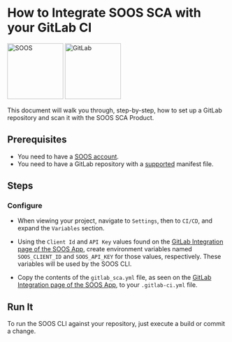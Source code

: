 # How to Integrate SOOS SCA with your GitLab CI
<div>
<img src="../assets/img/SOOS-Icon.png" alt="SOOS" width="128" height="128">
<img src="../assets/img/gitlab.png" alt="GitLab" width="128" height="128">
</div>

This document will walk you through, step-by-step, how to set up a GitLab repository and scan it with the SOOS SCA Product.

## Prerequisites

- You need to have a [SOOS account](https://app.soos.io/register).
- You need to have a GitLab repository with a [supported](https://kb.soos.io/help/soos-languages-supported) manifest file.

## Steps

### Configure
* When viewing your project, navigate to `Settings`, then to `CI/CD`, and expand the `Variables` section.

* Using the `Client Id` and `API Key` values found on the [GitLab Integration page of the SOOS App](https://app.soos.io/integrate/sca?id=gitlab), create environment variables named `SOOS_CLIENT_ID` and `SOOS_API_KEY` for those values, respectively. These variables will be used by the SOOS CLI.

* Copy the contents of the `gitlab_sca.yml` file, as seen on the [GitLab Integration page of the SOOS App](https://app.soos.io/integrate/sca?id=gitlab), to your `.gitlab-ci.yml` file.

## Run It
To run the SOOS CLI against your repository, just execute a build or commit a change.
